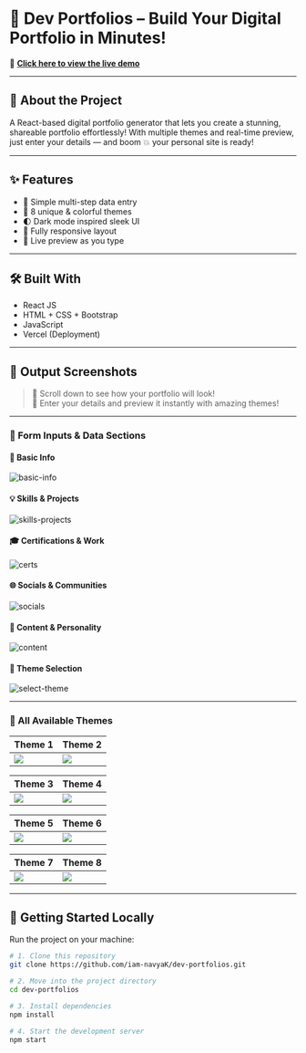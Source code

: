 # 🚀 Dev Portfolios – Build Your Digital Portfolio in Minutes!

🔗 **[Click here to view the live demo](https://dev-portfolios-one.vercel.app)**

---

## 🧠 About the Project

A React-based digital portfolio generator that lets you create a stunning, shareable portfolio effortlessly! With multiple themes and real-time preview, just enter your details — and boom 💥 your personal site is ready!

---

## ✨ Features

- 🎯 Simple multi-step data entry
- 🎨 8 unique & colorful themes
- 🌓 Dark mode inspired sleek UI
- 📱 Fully responsive layout
- 🔄 Live preview as you type

---

## 🛠️ Built With

- React JS
- HTML + CSS + Bootstrap
- JavaScript
- Vercel (Deployment)

---

## 📸 Output Screenshots

> 🔽 Scroll down to see how your portfolio will look!  
> 🎉 Enter your details and preview it instantly with amazing themes!

---

### 🧾 Form Inputs & Data Sections

#### 🧑 Basic Info  
![basic-info](./output-dev-portfolios/basic-info.png)

#### 💡 Skills & Projects  
![skills-projects](./output-dev-portfolios/skills-projects.png)

#### 🎓 Certifications & Work  
![certs](./output-dev-portfolios/certifications-work.png)

#### 🌐 Socials & Communities  
![socials](./output-dev-portfolios/socials-community.png)

#### 📝 Content & Personality  
![content](./output-dev-portfolios/content-personality.png)

#### 🎯 Theme Selection  
![select-theme](./output-dev-portfolios/select%20a%20theme.png)

---

### 🎨 All Available Themes

| Theme 1 | Theme 2 |
|--------|--------|
| ![](./output-dev-portfolios/theme1.png) | ![](./output-dev-portfolios/theme2.png) |

| Theme 3 | Theme 4 |
|--------|--------|
| ![](./output-dev-portfolios/theme3.png) | ![](./output-dev-portfolios/theme4.png) |

| Theme 5 | Theme 6 |
|--------|--------|
| ![](./output-dev-portfolios/theme5.png) | ![](./output-dev-portfolios/theme6.png) |

| Theme 7 | Theme 8 |
|--------|--------|
| ![](./output-dev-portfolios/theme7.png) | ![](./output-dev-portfolios/theme8.png) |

---

## 🧪 Getting Started Locally

Run the project on your machine:

```bash
# 1. Clone this repository
git clone https://github.com/iam-navyaK/dev-portfolios.git

# 2. Move into the project directory
cd dev-portfolios

# 3. Install dependencies
npm install

# 4. Start the development server
npm start
